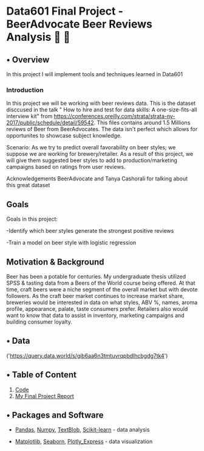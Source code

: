 # Data601 Final Project - BeerAdvocate Beer Reviews Analysis :beer:  :beer:

## • Overview

In this project I will implement tools and techniques learned in Data601

### Introduction

In this project we will be working with beer reviews data. This is the dataset disccused in the talk " How to hire and test for data skills: A one-size-fits-all interview kit" from https://conferences.oreilly.com/strata/strata-ny-2017/public/schedule/detail/59542. This files contains around 1.5 Millions reviews of Beer from BeerAdvocates. The data isn't perfect which allows for opportunites to showcase subject knowledge.

Scenario: As we try to predict overall favorability on beer styles; we suppose we are working for brewery/retailer. As a result of this project, we will give them suggested beer styles to add to production/marketing campaigns based on ratings from user reviews.

Acknowledgements
BeerAdvocate and Tanya Cashorali for talking about this great dataset

## Goals

Goals in this project:

-Identify which beer styles generate the strongest positive reviews

-Train a model on beer style with logistic regression

## Motivation & Background

Beer has been a potable for centuries. My undergraduate thesis utilized SPSS & tasting data from a Beers of the World course being offered. At that time, craft beers were a niche segment of the overall market but with devote followers. As the craft beer market continues to increase market share, breweries would be interested in data on what styles, ABV %, names, aroma profile, appearance, palate, taste consumers prefer. Retailers also would want to know that data to assist in inventory, marketing campaigns and building consumer loyalty.  

## • Data

('https://query.data.world/s/gib6aa6n3tmtuvrqpbdlhcbgdg7tk4')


## • Table of Content
1. [Code](https://github.com/tvanwer1/Final-Project/blob/main/data/)
2. [My Final Project Report](https://github.com/tvanwer1/Final-Project/blob/main/Technical%20Notebook/Final%20Project%20Report%20Beer_Review.ipynb)

## • Packages and Software

+ [Pandas](https://pandas.pydata.org/), [Numpy](https://numpy.org/), [TextBlob](https://textblob.readthedocs.io/en/dev/install.html), [Scikit-learn](https://scikit-learn.org/stable/index.html) - data analysis
	
+ [Matplotlib](https://matplotlib.org/), [Seaborn](https://seaborn.pydata.org/ ), [Plotly_Express](https://plotly.com/python/) - data visualization

